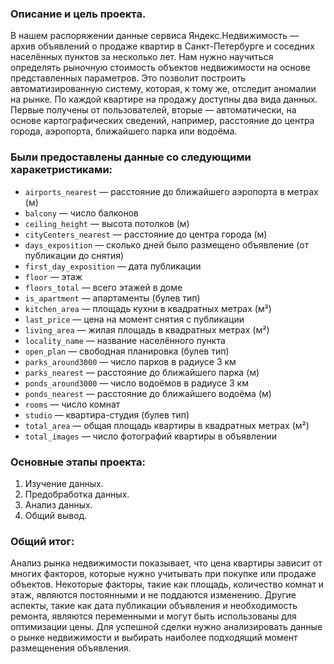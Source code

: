 ### Описание и цель проекта.

В нашем распоряжении данные сервиса Яндекс.Недвижимость — архив объявлений о продаже квартир в Санкт-Петербурге и соседних населённых пунктов за несколько лет. Нам нужно научиться определять рыночную стоимость объектов недвижимости на основе представленных параметров. Это позволит построить автоматизированную систему, которая, к тому же, отследит аномалии на рынке. По каждой квартире на продажу доступны два вида данных. Первые получены от пользователей, вторые —  автоматически, на основе картографических сведений, например, расстояние до центра города, аэропорта, ближайшего парка или водоёма.

### Были предоставлены данные со следующими харакетристиками:

- `airports_nearest` — расстояние до ближайшего аэропорта в метрах (м)
- `balcony` — число балконов
- `ceiling_height` — высота потолков (м)
- `cityCenters_nearest` — расстояние до центра города (м)
- `days_exposition` — сколько дней было размещено объявление (от публикации до снятия)
- `first_day_exposition` — дата публикации
- `floor` — этаж
- `floors_total` — всего этажей в доме
- `is_apartment` — апартаменты (булев тип)
- `kitchen_area` — площадь кухни в квадратных метрах (м²)
- `last_price` — цена на момент снятия с публикации
- `living_area` — жилая площадь в квадратных метрах (м²)
- `locality_name` — название населённого пункта
- `open_plan` — свободная планировка (булев тип)
- `parks_around3000` — число парков в радиусе 3 км
- `parks_nearest` — расстояние до ближайшего парка (м)
- `ponds_around3000` — число водоёмов в радиусе 3 км
- `ponds_nearest` — расстояние до ближайшего водоёма (м)
- `rooms` — число комнат
- `studio` — квартира-студия (булев тип)
- `total_area` — общая площадь квартиры в квадратных метрах (м²)
- `total_images` — число фотографий квартиры в объявлении

### Основные этапы проекта:
1. Изучение данных.
2. Предобработка данных.
3. Анализ данных.
4. Общий вывод.

### Общий итог:
Анализ рынка недвижимости показывает, что цена квартиры зависит от многих факторов, которые нужно учитывать при покупке или продаже объектов. Некоторые факторы, такие как площадь, количество комнат и этаж, являются постоянными и не поддаются изменению. Другие аспекты, такие как дата публикации объявления и необходимость ремонта, являются переменными и могут быть использованы для оптимизации цены. Для успешной сделки нужно анализировать данные о рынке недвижимости и выбирать наиболее подходящий момент размещенения объявления.
